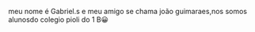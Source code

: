 meu nome é Gabriel.s e meu amigo se chama joão guimaraes,nos somos alunosdo colegio pioli do 1 B&#128512;

